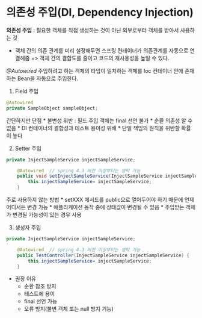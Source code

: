 # 의존성 주입(DI, Dependency Injection)

**의존성 주입**
: 필요한 객체를 직접 생성하는 것이 아닌 외부로부터 객체를 받아서 사용하는 것
 - 객체 간의 의존 관계를 미리 설정해두면 스프링 컨테이너가 의존관계를 자동으로 연결해줌
 => 객체 간의 결합도를 줄이고 코드의 재사용성을 높일 수 있다. 

*@Autowired*
주입하려고 하는 객체의 타입이 일치하는 객체를 loc 컨테이너 안에 존재하는 Bean을 자동으로 주입한다. 

1. Field 주입

~~~java
@Autowired
private SampleObject sampleObject;
~~~
간단하지만 단점
    * 불변성 위반 : 필드 주입 객체는 final 선언 불가
    * 순환 의존성 알 수 없음
    * DI 컨테이너의 결합성과 테스트 용이성 위배
    * 단일 책임의 원칙을 위반할 확률이 높다

2. Setter 주입

~~~java
private InjectSampleService injectSampleService;

	@Autowired  // spring 4.3 버전 이상부터는 생략 가능
	public void setInjectSampleService(InjectSampleService injectSampleService) {
		this.injectSampleService= injectSampleService;
	}
~~~
주로 사용하지 않는 방법
    * setXXX 메서드를 public으로 열어두어야 하기 때문에 언제 어디서든 변경 가능
    * 애플리케이션 동작 중에 상태값이 변경될 수 있음
    * 주입받는 객체가 변경될 가능성이 있는 경우 사용

3. 생성자 주입

~~~java
private InjectSampleService injectSampleService;

	@Autowired  // spring 4.3 버전 이상부터는 생략 가능
	public TestController(InjectSampleService injectSampleService) {
		this.injectSampleService= injectSampleService;
	}	
~~~

* 권장 이유
    * 순환 참조 방지
    * 테스트에 용이
    * final 선언 가능
    * 오류 방지(불변 객체 또는 null 방지 기능)

